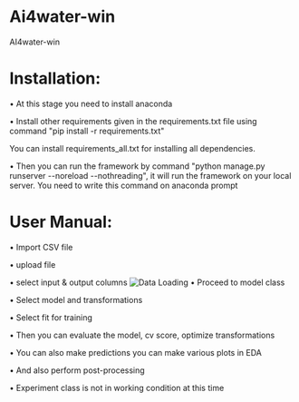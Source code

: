 # Ai4water-win
AI4water-win
# Installation:
•	At this stage you need to install anaconda

•	Install other requirements given in the requirements.txt file using command "pip install -r requirements.txt"

You can install requirements_all.txt for installing all dependencies.

•	Then you can run the framework by command "python manage.py runserver --noreload --nothreading", it will run the framework on your local server. You need to write this command on anaconda prompt
# User Manual: 
•	Import CSV file

•	upload file 

•	select input & output columns 
![Data Loading](https://github.com/FazilaRubab/Ai4water_win/assets/51526391/042ddc77-3c5f-45d5-b53e-f84ce2a9fe92)
•	Proceed to model class

•	Select model and transformations

•	Select fit for training 

•	Then you can evaluate the model, cv score, optimize transformations


•	You can also make predictions you can make various plots in EDA 


•	And also perform post-processing


•	Experiment class is not in working condition at this time

